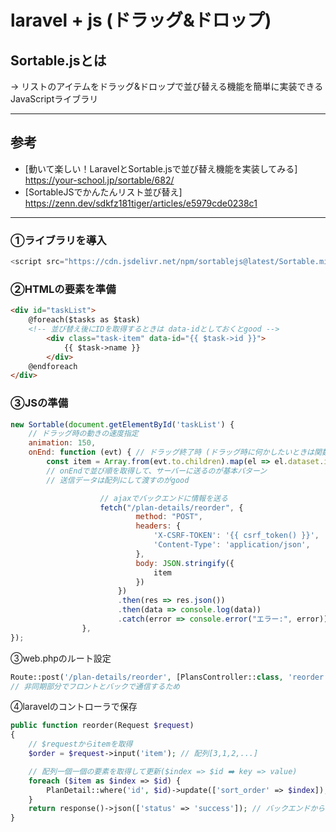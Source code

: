 # laravel + js (ドラッグ&ドロップ)

## Sortable.jsとは
→ リストのアイテムをドラッグ&ドロップで並び替える機能を簡単に実装できるJavaScriptライブラリ

---

## 参考
- [動いて楽しい！LaravelとSortable.jsで並び替え機能を実装してみる] https://your-school.jp/sortable/682/
- [SortableJSでかんたんリスト並び替え] https://zenn.dev/sdkfz181tiger/articles/e5979cde0238c1

---

### ①ライブラリを導入
```js
<script src="https://cdn.jsdelivr.net/npm/sortablejs@latest/Sortable.min.js"></script>
```

### ②HTMLの要素を準備
```html
<div id="taskList">
    @foreach($tasks as $task)
    <!-- 並び替え後にIDを取得するときは data-idとしておくとgood -->
        <div class="task-item" data-id="{{ $task->id }}">
            {{ $task->name }}
        </div>
    @endforeach
</div>
```

### ③JSの準備
```js
new Sortable(document.getElementById('taskList') {
    // ドラッグ時の動きの速度指定
    animation: 150,
    onEnd: function (evt) { // ドラッグ終了時 (ドラッグ時に何かしたいときは関数を置く)
        const item = Array.from(evt.to.children).map(el => el.dataset.id);
        // onEndで並び順を取得して、サーバーに送るのが基本パターン
        // 送信データは配列にして渡すのがgood

                    // ajaxでバックエンドに情報を送る
                    fetch("/plan-details/reorder", {
                            method: "POST",
                            headers: {
                                'X-CSRF-TOKEN': '{{ csrf_token() }}',
                                'Content-Type': 'application/json',
                            },
                            body: JSON.stringify({
                                item
                            })
                        })
                        .then(res => res.json())
                        .then(data => console.log(data))
                        .catch(error => console.error("エラー:", error));
                },
});
```

③web.phpのルート設定
```php
Route::post('/plan-details/reorder', [PlansController::class, 'reorder']);
// 非同期部分でフロントとバックで通信するため
```

④laravelのコントローラで保存
```php
public function reorder(Request $request)
{
    // $requestからitemを取得
    $order = $request->input('item'); // 配列[3,1,2,...]

    // 配列一個一個の要素を取得して更新($index => $id ➡️ key => value)
    foreach ($item as $index => $id) {
        PlanDetail::where('id', $id)->update(['sort_order' => $index]); // sort_orderは表示順カラム
    }
    return response()->json(['status' => 'success']); // バックエンドからフロントエンドへ処理が成功したよと伝えるための返却処理
}
```
